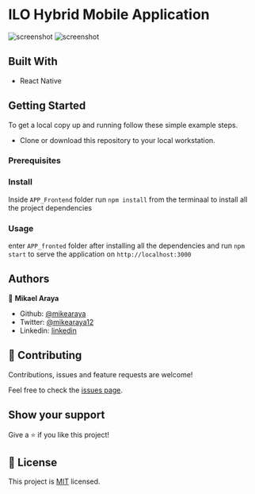 # ILO Hybrid Mobile Application

![screenshot](./screenshot-1.jpg)
![screenshot](./screenshot-2.jpg)

## Built With

- React Native

## Getting Started

To get a local copy up and running follow these simple example steps.

- Clone or download this repository to your local workstation.

### Prerequisites

### Install

Inside `APP_Frontend` folder run `npm install` from the terminaal to install all the project dependencies

### Usage

enter `APP_fronted` folder after installing all the dependencies and run `npm start` to serve the application on `http://localhost:3000`

## Authors

👤 **Mikael Araya**

- Github: [@mikearaya](https://github.com/mikearaya)
- Twitter: [@mikearaya12](https://twitter.com/mikearaya12)
- Linkedin: [linkedin](https://linkedin.com/in/mikael-araya)

## 🤝 Contributing

Contributions, issues and feature requests are welcome!

Feel free to check the [issues page](issues/).

## Show your support

Give a ⭐️ if you like this project!

## 📝 License

This project is [MIT](lic.url) licensed.

